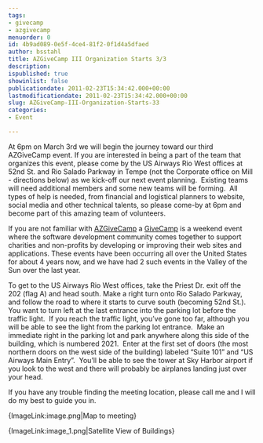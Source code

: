 ```yaml
---
tags:
- givecamp
- azgivecamp
menuorder: 0
id: 4b9ad089-0e5f-4ce4-81f2-0f1d4a5dfaed
author: bsstahl
title: AZGiveCamp III Organization Starts 3/3
description: 
ispublished: true
showinlist: false
publicationdate: 2011-02-23T15:34:42.000+00:00
lastmodificationdate: 2011-02-23T15:34:42.000+00:00
slug: AZGiveCamp-III-Organization-Starts-33
categories:
- Event

---
```

At 6pm on March 3rd we will begin the journey toward our third AZGiveCamp event. If you are interested in being a part of the team that organizes this event, please come by the US Airways Rio West offices at 52nd St. and Rio Salado Parkway in Tempe (not the Corporate office on Mill - directions below) as we kick-off our next event planning.  Existing teams will need additional members and some new teams will be forming.  All types of help is needed, from financial and logistical planners to website, social media and other technical talents, so please come-by at 6pm and become part of this amazing team of volunteers.

If you are not familiar with [AZGiveCamp](https://www.azgivecamp.org) a [GiveCamp](https://givecamp.org) is a weekend event where the software development community comes together to support charities and non-profits by developing or improving their web sites and applications. These events have been occurring all over the United States for about 4 years now, and we have had 2 such events in the Valley of the Sun over the last year.

To get to the US Airways Rio West offices, take the Priest Dr. exit off the 202 (flag A) and head south. Make a right turn onto Rio Salado Parkway, and follow the road to where it starts to curve south (becoming 52nd St.).  You want to turn left at the last entrance into the parking lot before the traffic light.  If you reach the traffic light, you’ve gone too far, although you will be able to see the light from the parking lot entrance.  Make an immediate right in the parking lot and park anywhere along this side of the building, which is numbered 2021.  Enter at the first set of doors (the most northern doors on the west side of the building) labeled “Suite 101” and “US Airways Main Entry”.  You’ll be able to see the tower at Sky Harbor airport if you look to the west and there will probably be airplanes landing just over your head.


If you have any trouble finding the meeting location, please call me and I will do my best to guide you in.

{ImageLink:image.png|Map to meeting}

{ImageLink:image_1.png|Satellite View of Buildings}
